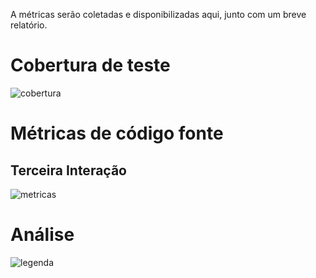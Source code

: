A métricas serão coletadas e disponibilizadas aqui, junto com um breve relatório.
# Cobertura de teste
![cobertura](https://raw.githubusercontent.com/wiki/fga-gpp-mds/2016.2-Time01-WikiLegis/imagens/cobertura.png)
# Métricas de código fonte
## Terceira Interação
![metricas](https://raw.githubusercontent.com/wiki/fga-gpp-mds/2016.2-Time01-WikiLegis/imagens/metrics.png)

# Análise
![legenda](https://raw.githubusercontent.com/wiki/fga-gpp-mds/2016.2-Time01-WikiLegis/imagens/legenda.png)
